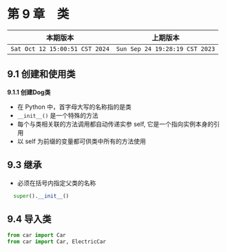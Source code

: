# 第 9 章　类

|本期版本|上期版本
|:---:|:---:
`Sat Oct 12 15:00:51 CST 2024` | `Sun Sep 24 19:28:19 CST 2023`


## 9.1 创建和使用类



**9.1.1 创建Dog类**

* 在 Python 中，首字母大写的名称指的是类
* `__init__()` 是一个特殊的方法
* 每个与类相关联的方法调用都自动传递实参 self, 它是一个指向实例本身的引用
* 以 self 为前缀的变量都可供类中所有的方法使用

## 9.3 继承


* 必须在括号内指定父类的名称

```python
  super().__init__()
```

## 9.4 导入类

```python
from car import Car
from car import Car, ElectricCar
```